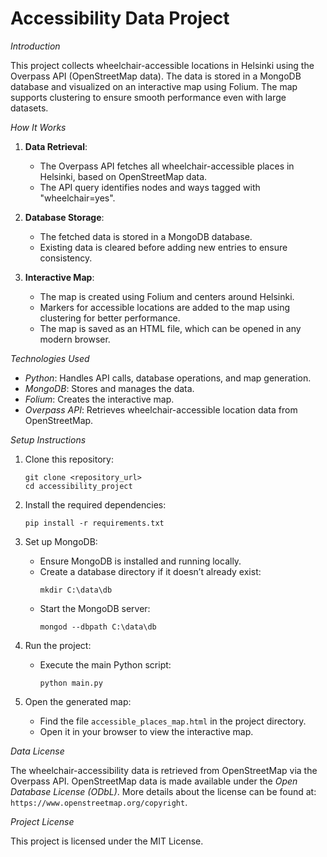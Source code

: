 # Accessibility Data Project #

*Introduction*

This project collects wheelchair-accessible locations in Helsinki using the Overpass API (OpenStreetMap data). The data is stored in a MongoDB database and visualized on an interactive map using Folium. The map supports clustering to ensure smooth performance even with large datasets.

*How It Works*

1. **Data Retrieval**:
   - The Overpass API fetches all wheelchair-accessible places in Helsinki, based on OpenStreetMap data.
   - The API query identifies nodes and ways tagged with "wheelchair=yes".

2. **Database Storage**:
   - The fetched data is stored in a MongoDB database.
   - Existing data is cleared before adding new entries to ensure consistency.

3. **Interactive Map**:
   - The map is created using Folium and centers around Helsinki.
   - Markers for accessible locations are added to the map using clustering for better performance.
   - The map is saved as an HTML file, which can be opened in any modern browser.

*Technologies Used*

- *Python*: Handles API calls, database operations, and map generation.
- *MongoDB*: Stores and manages the data.
- *Folium*: Creates the interactive map.
- *Overpass API*: Retrieves wheelchair-accessible location data from OpenStreetMap.

*Setup Instructions*

1. Clone this repository:
   ```
   git clone <repository_url>
   cd accessibility_project
   ```

2. Install the required dependencies:
   ```
   pip install -r requirements.txt
   ```

3. Set up MongoDB:
   - Ensure MongoDB is installed and running locally.
   - Create a database directory if it doesn’t already exist:
     ```
     mkdir C:\data\db
     ```
   - Start the MongoDB server:
     ```
     mongod --dbpath C:\data\db
     ```

4. Run the project:
   - Execute the main Python script:
     ```
     python main.py
     ```

5. Open the generated map:
   - Find the file `accessible_places_map.html` in the project directory.
   - Open it in your browser to view the interactive map.

*Data License*

The wheelchair-accessibility data is retrieved from OpenStreetMap via the Overpass API. OpenStreetMap data is made available under the *Open Database License (ODbL)*. More details about the license can be found at:
```https://www.openstreetmap.org/copyright```.

*Project License*

This project is licensed under the MIT License.
